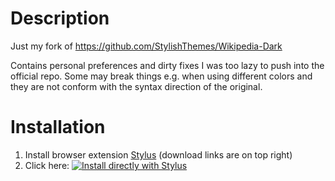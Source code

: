 # Description

Just my fork of https://github.com/StylishThemes/Wikipedia-Dark

Contains personal preferences and dirty fixes I was too lazy to push into the official repo. Some may break things e.g. when using different colors and they are not conform with the syntax direction of the original.

# Installation

1. Install browser extension [Stylus](https://add0n.com/stylus.html) (download links are on top right)
2. Click here: [![Install directly with Stylus](https://img.shields.io/badge/Install%20directly%20with-Stylus-238b8b.svg)](https://raw.githubusercontent.com/stonecrusher/stylus-UserCSS/master/wikipedia/wikipedia.user.css)

